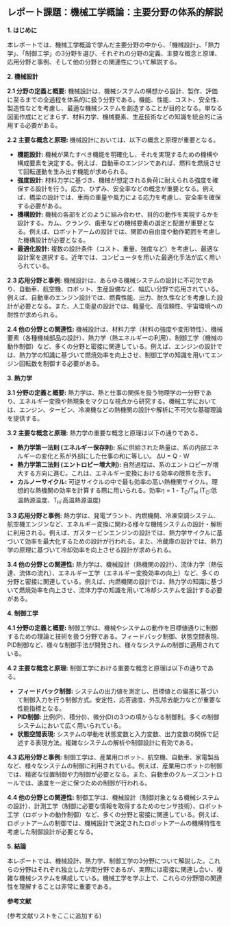 ## レポート課題：機械工学概論：主要分野の体系的解説

**1. はじめに**

本レポートでは、機械工学概論で学んだ主要分野の中から、「機械設計」、「熱力学」、「制御工学」の3分野を選び、それぞれの分野の定義、主要な概念と原理、応用分野と事例、そして他の分野との関連性について解説する。

**2. 機械設計**

**2.1 分野の定義と概要:** 機械設計は、機械システムの構想から設計、製作、評価に至るまでの全過程を体系的に扱う分野である。機能、性能、コスト、安全性、製造性などを考慮し、最適な機械システムを創造することが目的となる。単なる図面作成にとどまらず、材料力学、機械要素、生産技術などの知識を統合的に活用する必要がある。

**2.2 主要な概念と原理:** 機械設計においては、以下の概念と原理が重要となる。

* **機能設計:** 機械が果たすべき機能を明確化し、それを実現するための機構や構成要素を決定する。例えば、自動車のエンジンであれば、燃料を燃焼させて回転運動を生み出す機能が求められる。
* **強度設計:** 材料力学に基づき、機械が想定される負荷に耐えられる強度を確保する設計を行う。応力、ひずみ、安全率などの概念が重要となる。例えば、橋梁の設計では、車両の重量や風力による応力を考慮し、安全率を確保する必要がある。
* **機構設計:** 機械の各部をどのように組み合わせ、目的の動作を実現するかを設計する。カム、クランク、歯車などの機械要素の選定と配置が重要となる。例えば、ロボットアームの設計では、関節の自由度や動作範囲を考慮した機構設計が必要となる。
* **最適化設計:** 複数の設計条件（コスト、重量、強度など）を考慮し、最適な設計案を選択する。近年では、コンピュータを用いた最適化手法が広く用いられている。

**2.3 応用分野と事例:** 機械設計は、あらゆる機械システムの設計に不可欠であり、自動車、航空機、ロボット、生産設備など、幅広い分野で応用されている。例えば、自動車のエンジン設計では、燃費性能、出力、耐久性などを考慮した設計が必要となる。また、人工衛星の設計では、軽量化、高信頼性、宇宙環境への耐性が求められる。

**2.4 他の分野との関連性:** 機械設計は、材料力学（材料の強度や変形特性）、機械要素（各種機械部品の設計）、熱力学（熱エネルギーの利用）、制御工学（機械の動作制御）など、多くの分野と密接に関連している。例えば、エンジンの設計では、熱力学の知識に基づいて燃焼効率を向上させ、制御工学の知識を用いてエンジン回転数を制御する必要がある。


**3. 熱力学**

**3.1 分野の定義と概要:** 熱力学は、熱と仕事の関係を扱う物理学の一分野であり、エネルギー変換や熱現象をマクロな視点から研究する。機械工学においては、エンジン、タービン、冷凍機などの熱機関の設計や解析に不可欠な基礎理論を提供する。

**3.2 主要な概念と原理:** 熱力学の重要な概念と原理は以下の通りである。

* **熱力学第一法則 (エネルギー保存則):** 系に供給された熱量は、系の内部エネルギーの変化と系が外部にした仕事の和に等しい。  ΔU = Q - W
* **熱力学第二法則 (エントロピー増大則):** 自然過程は、系のエントロピーが増大する方向に進む。これは、エネルギー変換における効率の限界を示す。
* **カルノーサイクル:** 可逆サイクルの中で最も効率の高い熱機関サイクル。理想的な熱機関の効率を計算する際に用いられる。効率η = 1 - T<sub>C</sub>/T<sub>H</sub> (T<sub>C</sub>:低温熱源温度、T<sub>H</sub>:高温熱源温度)

**3.3 応用分野と事例:** 熱力学は、発電プラント、内燃機関、冷凍空調システム、航空機エンジンなど、エネルギー変換に関わる様々な機械システムの設計・解析に利用される。例えば、ガスタービンエンジンの設計では、熱力学サイクルに基づいて効率を最大化するための設計が行われる。また、冷蔵庫の設計では、熱力学の原理に基づいて冷却効率を向上させる設計が求められる。

**3.4 他の分野との関連性:** 熱力学は、機械設計（熱機関の設計）、流体力学（熱伝達、流体の流れ）、エネルギー工学（エネルギー変換効率の向上）など、多くの分野と密接に関連している。例えば、内燃機関の設計では、熱力学の知識に基づいて燃焼効率を向上させ、流体力学の知識を用いて冷却システムを設計する必要がある。


**4. 制御工学**

**4.1 分野の定義と概要:** 制御工学は、機械やシステムの動作を目標値通りに制御するための理論と技術を扱う分野である。フィードバック制御、状態空間表現、PID制御など、様々な制御手法が開発され、様々なシステムの制御に適用されている。

**4.2 主要な概念と原理:** 制御工学における重要な概念と原理は以下の通りである。

* **フィードバック制御:** システムの出力値を測定し、目標値との偏差に基づいて制御入力を行う制御方式。安定性、応答速度、外乱除去能力などが重要な性能指標となる。
* **PID制御:** 比例(P)、積分(I)、微分(D)の3つの項からなる制御則。多くの制御システムにおいて広く用いられている。
* **状態空間表現:** システムの挙動を状態変数と入力変数、出力変数の関係で記述する表現方法。複雑なシステムの解析や制御設計に有効である。

**4.3 応用分野と事例:** 制御工学は、産業用ロボット、航空機、自動車、家電製品など、様々なシステムの制御に利用されている。例えば、産業用ロボットの制御では、精密な位置制御や力制御が必要となる。また、自動車のクルーズコントロールでは、速度を一定に保つための制御が行われる。

**4.4 他の分野との関連性:** 制御工学は、機械設計（制御対象となる機械システムの設計）、計測工学（制御に必要な情報を取得するためのセンサ技術）、ロボット工学（ロボットの動作制御）など、多くの分野と密接に関連している。例えば、ロボットアームの制御では、機械設計で決定されたロボットアームの機構特性を考慮した制御設計が必要となる。


**5. 結論**

本レポートでは、機械設計、熱力学、制御工学の3分野について解説した。これらの分野はそれぞれ独立した学問分野であるが、実際には密接に関連し合い、複雑な機械システムを構成している。機械工学を学ぶ上で、これらの分野間の関連性を理解することは非常に重要である。


**参考文献**

(参考文献リストをここに追加する)
